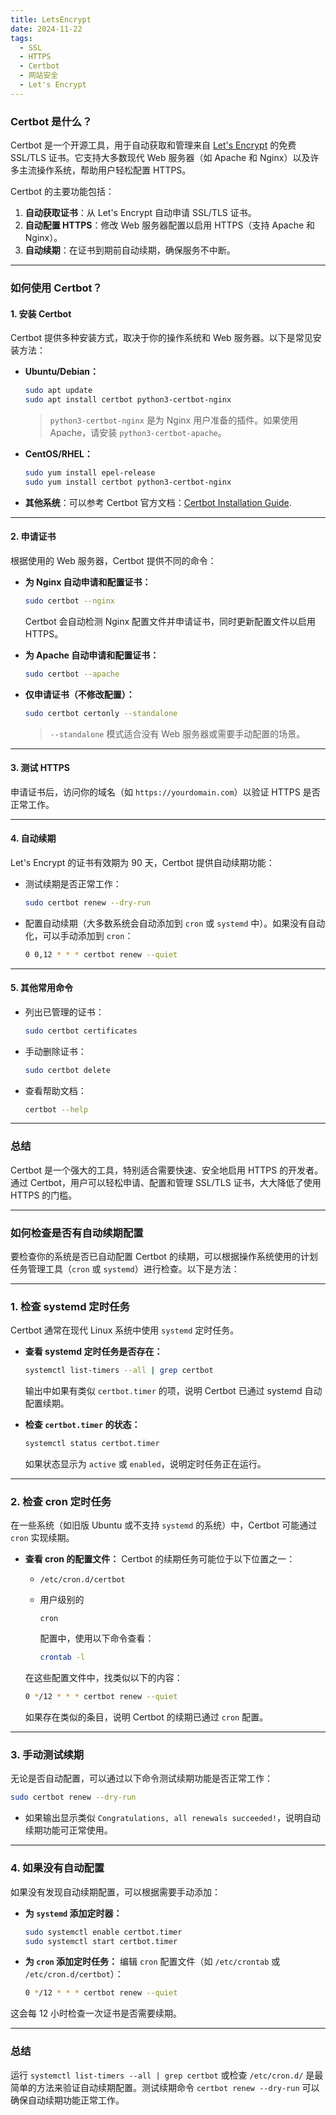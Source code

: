 ```yaml
---
title: LetsEncrypt
date: 2024-11-22
tags:
  - SSL
  - HTTPS
  - Certbot
  - 网站安全
  - Let's Encrypt
---
```




### Certbot 是什么？

Certbot 是一个开源工具，用于自动获取和管理来自 [Let's Encrypt](https://letsencrypt.org/) 的免费 SSL/TLS 证书。它支持大多数现代 Web 服务器（如 Apache 和 Nginx）以及许多主流操作系统，帮助用户轻松配置 HTTPS。

Certbot 的主要功能包括：

1. **自动获取证书**：从 Let's Encrypt 自动申请 SSL/TLS 证书。
2. **自动配置 HTTPS**：修改 Web 服务器配置以启用 HTTPS（支持 Apache 和 Nginx）。
3. **自动续期**：在证书到期前自动续期，确保服务不中断。

------

### 如何使用 Certbot？

#### 1. **安装 Certbot**

Certbot 提供多种安装方式，取决于你的操作系统和 Web 服务器。以下是常见安装方法：

- **Ubuntu/Debian：**

  ```bash
  sudo apt update
  sudo apt install certbot python3-certbot-nginx
  ```

  > `python3-certbot-nginx` 是为 Nginx 用户准备的插件。如果使用 Apache，请安装 `python3-certbot-apache`。

- **CentOS/RHEL：**

  ```bash
  sudo yum install epel-release
  sudo yum install certbot python3-certbot-nginx
  ```

- **其他系统**：可以参考 Certbot 官方文档：[Certbot Installation Guide](https://certbot.eff.org/).

------

#### 2. **申请证书**

根据使用的 Web 服务器，Certbot 提供不同的命令：

- **为 Nginx 自动申请和配置证书：**

  ```bash
  sudo certbot --nginx
  ```

  Certbot 会自动检测 Nginx 配置文件并申请证书，同时更新配置文件以启用 HTTPS。

- **为 Apache 自动申请和配置证书：**

  ```bash
  sudo certbot --apache
  ```

- **仅申请证书（不修改配置）：**

  ```bash
  sudo certbot certonly --standalone
  ```

  > `--standalone` 模式适合没有 Web 服务器或需要手动配置的场景。

------

#### 3. **测试 HTTPS**

申请证书后，访问你的域名（如 `https://yourdomain.com`）以验证 HTTPS 是否正常工作。

------

#### 4. **自动续期**

Let's Encrypt 的证书有效期为 90 天，Certbot 提供自动续期功能：

- 测试续期是否正常工作：

  ```bash
  sudo certbot renew --dry-run
  ```

- 配置自动续期（大多数系统会自动添加到 `cron` 或 `systemd` 中）。如果没有自动化，可以手动添加到 `cron`：

  ```bash
  0 0,12 * * * certbot renew --quiet
  ```

------

#### 5. **其他常用命令**

- 列出已管理的证书：

  ```bash
  sudo certbot certificates
  ```

- 手动删除证书：

  ```bash
  sudo certbot delete
  ```

- 查看帮助文档：

  ```bash
  certbot --help
  ```

------

### 总结

Certbot 是一个强大的工具，特别适合需要快速、安全地启用 HTTPS 的开发者。通过 Certbot，用户可以轻松申请、配置和管理 SSL/TLS 证书，大大降低了使用 HTTPS 的门槛。

---

### 如何检查是否有自动续期配置

要检查你的系统是否已自动配置 Certbot 的续期，可以根据操作系统使用的计划任务管理工具（`cron` 或 `systemd`）进行检查。以下是方法：

------

### **1. 检查 systemd 定时任务**

Certbot 通常在现代 Linux 系统中使用 `systemd` 定时任务。

- **查看 systemd 定时任务是否存在：**

  ```bash
  systemctl list-timers --all | grep certbot
  ```

  输出中如果有类似 `certbot.timer` 的项，说明 Certbot 已通过 systemd 自动配置续期。

- **检查 `certbot.timer` 的状态：**

  ```bash
  systemctl status certbot.timer
  ```

  如果状态显示为 `active` 或 `enabled`，说明定时任务正在运行。

------

### **2. 检查 cron 定时任务**

在一些系统（如旧版 Ubuntu 或不支持 `systemd` 的系统）中，Certbot 可能通过 `cron` 实现续期。

- **查看 cron 的配置文件：** Certbot 的续期任务可能位于以下位置之一：

  - `/etc/cron.d/certbot`

  - 用户级别的 

    ```
    cron
    ```

     配置中，使用以下命令查看：

    ```bash
    crontab -l
    ```

  在这些配置文件中，找类似以下的内容：

  ```bash
  0 */12 * * * certbot renew --quiet
  ```

  如果存在类似的条目，说明 Certbot 的续期已通过 `cron` 配置。

------

### **3. 手动测试续期**

无论是否自动配置，可以通过以下命令测试续期功能是否正常工作：

```bash
sudo certbot renew --dry-run
```

- 如果输出显示类似 `Congratulations, all renewals succeeded!`，说明自动续期功能可正常使用。

------

### **4. 如果没有自动配置**

如果没有发现自动续期配置，可以根据需要手动添加：

- **为 `systemd` 添加定时器：**

  ```bash
  sudo systemctl enable certbot.timer
  sudo systemctl start certbot.timer
  ```

- **为 `cron` 添加定时任务：** 编辑 `cron` 配置文件（如 `/etc/crontab` 或 `/etc/cron.d/certbot`）：

  ```bash
  0 */12 * * * certbot renew --quiet
  ```

这会每 12 小时检查一次证书是否需要续期。

------

### 总结

运行 `systemctl list-timers --all | grep certbot` 或检查 `/etc/cron.d/` 是最简单的方法来验证自动续期配置。测试续期命令 `certbot renew --dry-run` 可以确保自动续期功能正常工作。
